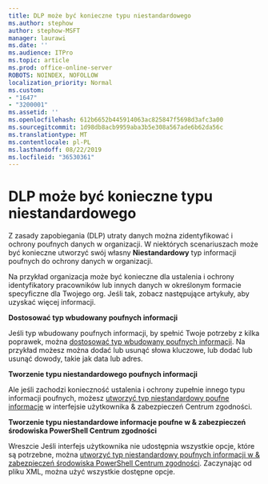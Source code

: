 ```yaml
---
title: DLP może być konieczne typu niestandardowego
ms.author: stephow
author: stephow-MSFT
manager: laurawi
ms.date: ''
ms.audience: ITPro
ms.topic: article
ms.prod: office-online-server
ROBOTS: NOINDEX, NOFOLLOW
localization_priority: Normal
ms.custom:
- "1647"
- "3200001"
ms.assetid: ''
ms.openlocfilehash: 612b6652b445914063ac825847f5698d3afc3a00
ms.sourcegitcommit: 1d98db8acb9959aba3b5e308a567ade6b62da56c
ms.translationtype: MT
ms.contentlocale: pl-PL
ms.lasthandoff: 08/22/2019
ms.locfileid: "36530361"
---
```

# <a name="dlp-might-need-a-custom-type"></a>DLP może być konieczne typu niestandardowego

Z zasady zapobiegania (DLP) utraty danych można zidentyfikować i ochrony poufnych danych w organizacji. W niektórych scenariuszach może być konieczne utworzyć swój własny **Niestandardowy** typ informacji poufnych do ochrony danych w organizacji.

Na przykład organizacja może być konieczne dla ustalenia i ochrony identyfikatory pracowników lub innych danych w określonym formacie specyficzne dla Twojego org. Jeśli tak, zobacz następujące artykuły, aby uzyskać więcej informacji.
  
 **Dostosować typ wbudowany poufnych informacji**
  
Jeśli typ wbudowany poufnych informacji, by spełnić Twoje potrzeby z kilka poprawek, można [dostosować typ wbudowany poufnych informacji](https://docs.microsoft.com/office365/securitycompliance/customize-a-built-in-sensitive-information-type). Na przykład możesz można dodać lub usunąć słowa kluczowe, lub dodać lub usunąć dowody, takie jak data lub adres.
  
 **Tworzenie typu niestandardowego poufnych informacji**
  
Ale jeśli zachodzi konieczność ustalenia i ochrony zupełnie innego typu informacji poufnych, możesz [utworzyć typ niestandardowy poufne informacje](https://docs.microsoft.com/office365/securitycompliance/create-a-custom-sensitive-information-type) w interfejsie użytkownika & zabezpieczeń Centrum zgodności.
  
**Tworzenie typu niestandardowe informacje poufne w & zabezpieczeń środowiska PowerShell Centrum zgodności**

Wreszcie Jeśli interfejs użytkownika nie udostępnia wszystkie opcje, które są potrzebne, można [utworzyć typ niestandardowy poufnych informacji w & zabezpieczeń środowiska PowerShell Centrum zgodności](https://docs.microsoft.com/office365/securitycompliance/create-a-custom-sensitive-information-type-in-scc-powershell). Zaczynając od pliku XML, można użyć wszystkie dostępne opcje.
